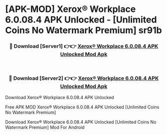 # [APK-MOD] Xerox® Workplace 6.0.08.4 APK Unlocked - [Unlimited Coins No Watermark Premium] sr91b



<div align="center">
<h3>🔴 Download [Server1] 👉👉 <a href="https://momento.my/?title=Xerox®_Workplace_6.0.08.4_APK_Unlocked">Xerox® Workplace 6.0.08.4 APK Unlocked Mod Apk</a></h3><br>

<h3>🔴 Download [Server2] 👉👉 <a href="https://momento.my/?title=Xerox®_Workplace_6.0.08.4_APK_Unlocked">Xerox® Workplace 6.0.08.4 APK Unlocked Mod Apk</a></h3>
</div>



Download Xerox® Workplace 6.0.08.4 APK Unlocked 

Free APK MOD Xerox® Workplace 6.0.08.4 APK Unlocked [Unlimited Coins No Watermark Premium]

Download Xerox® Workplace 6.0.08.4 APK Unlocked [Unlimited Coins No Watermark Premium] Mod For Android

